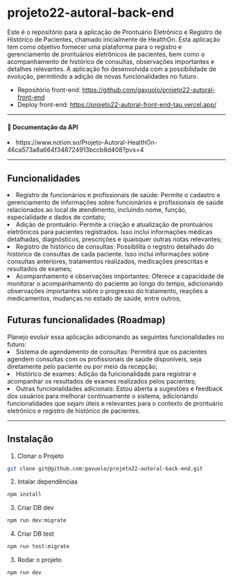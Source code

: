 # projeto22-autoral-back-end
Este é o repositório para a aplicação de Prontuário Eletrônico e Registro de Histórico de Pacientes, chamado inicialmente de HealthOn. Esta aplicação tem como objetivo fornecer uma plataforma para o registro e gerenciamento de prontuários eletrônicos de pacientes, bem como o acompanhamento de histórico de consultas, observações importantes e detalhes relevantes. A aplicação foi desenvolvida com a possibilidade de evolução, permitindo a adição de novas funcionalidades no futuro.
* Repositório front-end: https://github.com/gavuolo/projeto22-autoral-front-end
* Deploy front-end: https://projeto22-autoral-front-end-tau.vercel.app/

---
<h4>📂 Documentação da API</h4>
<li>https://www.notion.so/Projeto-Autoral-HealthOn-46ca573a8a664f348724913bccb8d408?pvs=4</li>

---

<h2>Funcionalidades</h2>
<li> Registro de funcionários e profissionais de saúde: Permite o cadastro e gerenciamento de informações sobre funcionários e profissionais de saúde relacionados ao local de atendimento, incluindo nome, função, especialidade e dados de contato;</li>
<li> Adição de prontuário: Permite a criação e atualização de prontuários eletrônicos para pacientes registrados. Isso inclui informações médicas detalhadas, diagnósticos, prescrições e quaisquer outras notas relevantes;</li>
<li> Registro de histórico de consultas: Possibilita o registro detalhado do histórico de consultas de cada paciente. Isso inclui informações sobre consultas anteriores, tratamentos realizados, medicações prescritas e resultados de exames;</li>
<li> Acompanhamento e observações importantes: Oferece a capacidade de monitorar o acompanhamento do paciente ao longo do tempo, adicionando observações importantes sobre o progresso do tratamento, reações a medicamentos, mudanças no estado de saúde, entre outros;</li>

<h2>Futuras funcionalidades (Roadmap)</h2>
Planejo evoluir essa aplicação adicionando as seguintes funcionalidades no futuro:
<li> Sistema de agendamento de consultas: Permitirá que os pacientes agendem consultas com os profissionais de saúde disponíveis, seja diretamente pelo paciente ou por meio da recepção;</li>
<li> Histórico de exames: Adição da funcionalidade para registrar e acompanhar os resultados de exames realizados pelos pacientes;</li>
<li> Outras funcionalidades adicionais: Estou aberta a sugestões e feedback dos usuários para melhorar continuamente o sistema, adicionando funcionalidades que sejam úteis e relevantes para o contexto de prontuário eletrônico e registro de histórico de pacientes.</li>



---
<h2>Instalação</h2>

1. Clonar o Projeto
```bash
git clone git@github.com:gavuolo/projeto22-autoral-back-end.git
```

2. Intalar dependências
```bash
npm install
```

3. Criar DB dev
```bash
npm run dev:migrate
```

4. Criar DB test
```bash
npm run test:migrate
```

3. Rodar o projeto
```bash
npm run dev
```
